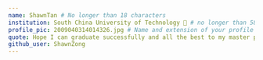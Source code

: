 ```yaml
---
name: ShawnTan # No longer than 18 characters
institution: South China University of Technology 🚩 # no longer than 58 characters
profile_pic: 2009040314014326.jpg # Name and extension of your profile picture(ex. mona.png)
quote: Hope I can graduate successfully and all the best to my master program # no longer than 100 characters
github_user: ShawnZong
---
```

